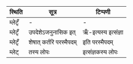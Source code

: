 | स्थिति | सूत्र | टिप्पणी |
| ----- | ------- | ------ |
| म्लेटृँ | - | - |
| म्लेटृँ | उपदेशेऽजनुनासिक इत् | ऋँ-इत्यस्य इत्संज्ञा |
| म्लेटृँ | शेषात् कर्तरि परस्मैपदम् | इति परस्मैपदम् |
| म्लेट् | तस्य लोपः | इत्संज्ञकस्य लोपः |
